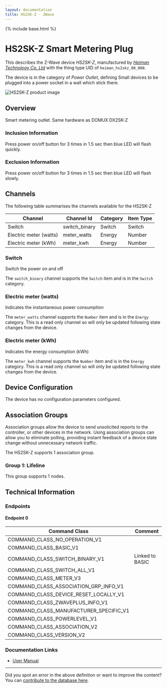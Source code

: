 ```yaml
---
layout: documentation
title: HS2SK-Z - ZWave
---
```


{% include base.html %}

# HS2SK-Z Smart Metering Plug
This describes the Z-Wave device *HS2SK-Z*, manufactured by *[Heiman Technology Co. Ltd](http://www.heimantech.com/)* with the thing type UID of ```heiman_hs2skz_00_000```.

The device is in the category of *Power Outlet*, defining Small devices to be plugged into a power socket in a wall which stick there.

![HS2SK-Z product image](https://www.cd-jackson.com/zwave_device_uploads/549/549_default.jpg)


## Overview

Smart metering outlet. Same hardware as DOMUX DX2SK-Z

### Inclusion Information

Press power on/off button for 3 times in 1.5 sec then blue LED will flash quickly.

### Exclusion Information

Press power on/off button for 3 times in 1.5 sec then blue LED will flash slowly.

## Channels

The following table summarises the channels available for the HS2SK-Z

| Channel | Channel Id | Category | Item Type |
|---------|------------|----------|-----------|
| Switch | switch_binary | Switch | Switch | 
| Electric meter (watts) | meter_watts | Energy | Number | 
| Electric meter (kWh) | meter_kwh | Energy | Number | 

### Switch

Switch the power on and off

The ```switch_binary``` channel supports the ```Switch``` item and is in the ```Switch``` category.

### Electric meter (watts)

Indicates the instantaneous power consumption

The ```meter_watts``` channel supports the ```Number``` item and is in the ```Energy``` category. This is a read only channel so will only be updated following state changes from the device.

### Electric meter (kWh)

Indicates the energy consumption (kWh)

The ```meter_kwh``` channel supports the ```Number``` item and is in the ```Energy``` category. This is a read only channel so will only be updated following state changes from the device.



## Device Configuration

The device has no configuration parameters configured.

## Association Groups

Association groups allow the device to send unsolicited reports to the controller, or other devices in the network. Using association groups can allow you to eliminate polling, providing instant feedback of a device state change without unnecessary network traffic.

The HS2SK-Z supports 1 association group.

### Group 1: Lifeline


This group supports 1 nodes.

## Technical Information

### Endpoints

#### Endpoint 0

| Command Class | Comment |
|---------------|---------|
| COMMAND_CLASS_NO_OPERATION_V1| |
| COMMAND_CLASS_BASIC_V1| |
| COMMAND_CLASS_SWITCH_BINARY_V1| Linked to BASIC|
| COMMAND_CLASS_SWITCH_ALL_V1| |
| COMMAND_CLASS_METER_V3| |
| COMMAND_CLASS_ASSOCIATION_GRP_INFO_V1| |
| COMMAND_CLASS_DEVICE_RESET_LOCALLY_V1| |
| COMMAND_CLASS_ZWAVEPLUS_INFO_V1| |
| COMMAND_CLASS_MANUFACTURER_SPECIFIC_V1| |
| COMMAND_CLASS_POWERLEVEL_V1| |
| COMMAND_CLASS_ASSOCIATION_V2| |
| COMMAND_CLASS_VERSION_V2| |

### Documentation Links

* [User Manual](https://www.cd-jackson.com/zwave_device_uploads/549/HS2SK-Z-documentation.pdf)

---

Did you spot an error in the above definition or want to improve the content?
You can [contribute to the database here](http://www.cd-jackson.com/index.php/zwave/zwave-device-database/zwave-device-list/devicesummary/549).
